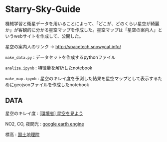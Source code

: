 # Starry-Sky-Guide

機械学習と衛星データを用いることによって、｢どこが、どのくらい星空が綺麗か」が客観的に分かる星空マップを作成した。星空マップは「星空の案内人」というwebサイトを作成して、公開した。

星空の案内人のリンク → http://spacetech.snowycat.info/

`make_data.py` : データセットを作成するpythonファイル

`analize.ipynb` : 特徴量を解析したnotebook

`make_map.ipynb` : 星空のキレイ度を予測した結果を星空マップとして表示するためにgeojsonファイルを作成したnotebook

## DATA
星空のキレイ度 : [[環境省] 星空を見よう](https://www.env.go.jp/air/life/hoshizorakansatsu/index.html)

NO2, CO, 夜間光 : [google earth engine](https://www.google.com/intl/ja_ALL/earth/education/tools/google-earth-engine/)

標高 : [国土地理院](https://www.gsi.go.jp/)
